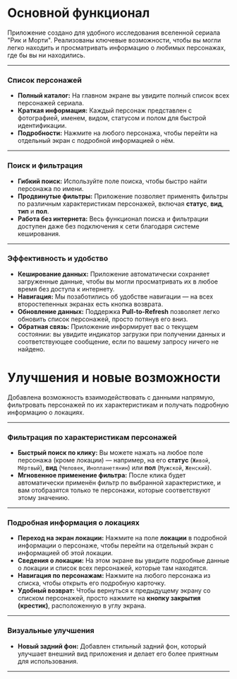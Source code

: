 # Основной функционал

Приложение создано для удобного исследования вселенной сериала "Рик и Морти". Реализованы ключевые возможности, чтобы вы могли легко находить и просматривать информацию о любимых персонажах, где бы вы ни находились.

---

### Список персонажей

* **Полный каталог:** На главном экране вы увидите полный список всех персонажей сериала.
* **Краткая информация:** Каждый персонаж представлен с фотографией, именем, видом, статусом и полом для быстрой идентификации.
* **Подробности:** Нажмите на любого персонажа, чтобы перейти на отдельный экран с подробной информацией о нём.

---

### Поиск и фильтрация

* **Гибкий поиск:** Используйте поле поиска, чтобы быстро найти персонажа по имени.
* **Продвинутые фильтры:** Приложение позволяет применять фильтры по различным характеристикам персонажей, включая **статус**, **вид**, **тип** и **пол**.
* **Работа без интернета:** Весь функционал поиска и фильтрации доступен даже без подключения к сети благодаря системе кеширования.

---

### Эффективность и удобство

* **Кеширование данных:** Приложение автоматически сохраняет загруженные данные, чтобы вы могли просматривать их в любое время без доступа к интернету.
* **Навигация:** Мы позаботились об удобстве навигации — на всех второстепенных экранах есть кнопка возврата.
* **Обновление данных:** Поддержка **Pull-to-Refresh** позволяет легко обновить список персонажей, просто потянув его вниз.
* **Обратная связь:** Приложение информирует вас о текущем состоянии: вы увидите индикатор загрузки при получении данных и соответствующее сообщение, если по вашему запросу ничего не найдено.


# Улучшения и новые возможности

Добавлена возможность взаимодействовать с данными напрямую, фильтровать персонажей по их характеристикам и получать подробную информацию о локациях.

---

### Фильтрация по характеристикам персонажей

* **Быстрый поиск по клику:** Вы можете нажать на любое поле персонажа (кроме локации) — например, на его **статус** (`Живой`, `Мёртвый`), **вид** (`Человек`, `Инопланетянин`) или **пол** (`Мужской`, `Женский`).
* **Мгновенное применение фильтра:** После клика будет автоматически применён фильтр по выбранной характеристике, и вам отобразятся только те персонажи, которые соответствуют этому значению.

---

### Подробная информация о локациях

* **Переход на экран локации:** Нажмите на поле **локации** в подробной информации о персонаже, чтобы перейти на отдельный экран с информацией об этой локации.
* **Сведения о локации:** На этом экране вы увидите подробные данные о локации и список всех персонажей, которые там находятся.
* **Навигация по персонажам:** Нажмите на любого персонажа из списка, чтобы открыть его подробную карточку.
* **Удобный возврат:** Чтобы вернуться к предыдущему экрану со списком персонажей, просто нажмите на **кнопку закрытия (крестик)**, расположенную в углу экрана.

---

### Визуальные улучшения

* **Новый задний фон:** Добавлен стильный задний фон, который улучшает внешний вид приложения и делает его более приятным для использования.

---
